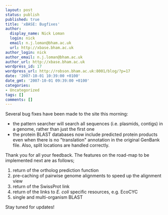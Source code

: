 ```yaml
---
layout: post
status: publish
published: true
title: 'xBASE: Bugfixes'
author:
  display_name: Nick Loman
  login: nick
  email: n.j.loman@bham.ac.uk
  url: http://xbase.bham.ac.uk
author_login: nick
author_email: n.j.loman@bham.ac.uk
author_url: http://xbase.bham.ac.uk
wordpress_id: 17
wordpress_url: http://robson.bham.ac.uk:8001/blog/?p=17
date: '2007-10-01 10:39:00 +0100'
date_gmt: '2007-10-01 09:39:00 +0100'
categories:
- Uncategorized
tags: []
comments: []
---
```

<p>Several bug fixes have been made to the site this morning:</p>
<ul>
<li>the pattern searcher will search all sequences (i.e. plasmids, contigs) in a genome, rather than just the first one</li>
<li>the protein BLAST databases now include predicted protein products even when there is no "translation" annotation in the original GenBank file. Also, split locations are handled correctly.</li>
</ul>
<p>Thank you for all your feedback. The features on the road-map to be implemented next are as follows;</p>
<ol>
<li>return of the ortholog prediction function</li>
<li>pre-caching of pairwise genome alignments to speed up the alignment view</li>
<li>return of the SwissProt link</li>
<li>return of the links to<em> E. coli</em> specific resources, e.g. EcoCYC</li>
<li>single and multi-organism BLAST</li>
</ol>
<p>Stay tuned for updates!</p>

